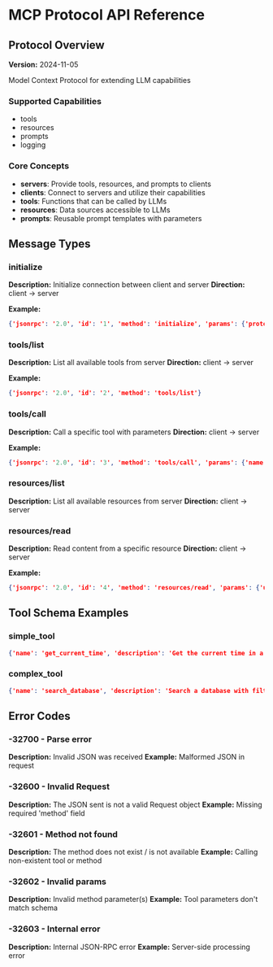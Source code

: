 # MCP Protocol API Reference

## Protocol Overview

**Version:** 2024-11-05

Model Context Protocol for extending LLM capabilities

### Supported Capabilities
- tools
- resources
- prompts
- logging

### Core Concepts
- **servers**: Provide tools, resources, and prompts to clients
- **clients**: Connect to servers and utilize their capabilities
- **tools**: Functions that can be called by LLMs
- **resources**: Data sources accessible to LLMs
- **prompts**: Reusable prompt templates with parameters

## Message Types

### initialize

**Description:** Initialize connection between client and server
**Direction:** client -> server

**Example:**
```json
{'jsonrpc': '2.0', 'id': '1', 'method': 'initialize', 'params': {'protocolVersion': '2024-11-05', 'capabilities': {'tools': {}}, 'clientInfo': {'name': 'example-client', 'version': '1.0.0'}}}
```

### tools/list

**Description:** List all available tools from server
**Direction:** client -> server

**Example:**
```json
{'jsonrpc': '2.0', 'id': '2', 'method': 'tools/list'}
```

### tools/call

**Description:** Call a specific tool with parameters
**Direction:** client -> server

**Example:**
```json
{'jsonrpc': '2.0', 'id': '3', 'method': 'tools/call', 'params': {'name': 'get_weather', 'arguments': {'location': 'San Francisco'}}}
```

### resources/list

**Description:** List all available resources from server
**Direction:** client -> server

### resources/read

**Description:** Read content from a specific resource
**Direction:** client -> server

**Example:**
```json
{'jsonrpc': '2.0', 'id': '4', 'method': 'resources/read', 'params': {'uri': 'file:///path/to/document.txt'}}
```

## Tool Schema Examples

### simple_tool

```json
{'name': 'get_current_time', 'description': 'Get the current time in a specified timezone', 'inputSchema': {'type': 'object', 'properties': {'timezone': {'type': 'string', 'description': "Timezone identifier (e.g., 'America/New_York')", 'default': 'UTC'}}}}
```

### complex_tool

```json
{'name': 'search_database', 'description': 'Search a database with filters and pagination', 'inputSchema': {'type': 'object', 'properties': {'query': {'type': 'string', 'description': 'Search query string'}, 'filters': {'type': 'object', 'properties': {'category': {'type': 'string'}, 'date_range': {'type': 'object', 'properties': {'start': {'type': 'string', 'format': 'date'}, 'end': {'type': 'string', 'format': 'date'}}}}}, 'limit': {'type': 'integer', 'minimum': 1, 'maximum': 100, 'default': 10}, 'offset': {'type': 'integer', 'minimum': 0, 'default': 0}}, 'required': ['query']}}
```

## Error Codes

### -32700 - Parse error

**Description:** Invalid JSON was received
**Example:** Malformed JSON in request

### -32600 - Invalid Request

**Description:** The JSON sent is not a valid Request object
**Example:** Missing required 'method' field

### -32601 - Method not found

**Description:** The method does not exist / is not available
**Example:** Calling non-existent tool or method

### -32602 - Invalid params

**Description:** Invalid method parameter(s)
**Example:** Tool parameters don't match schema

### -32603 - Internal error

**Description:** Internal JSON-RPC error
**Example:** Server-side processing error


